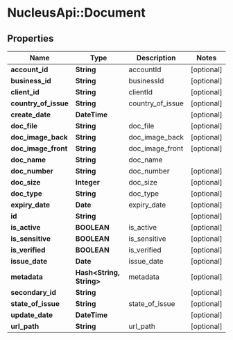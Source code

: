 # NucleusApi::Document

## Properties
Name | Type | Description | Notes
------------ | ------------- | ------------- | -------------
**account_id** | **String** | accountId | [optional] 
**business_id** | **String** | businessId | [optional] 
**client_id** | **String** | clientId | [optional] 
**country_of_issue** | **String** | country_of_issue | [optional] 
**create_date** | **DateTime** |  | [optional] 
**doc_file** | **String** | doc_file | [optional] 
**doc_image_back** | **String** | doc_image_back | [optional] 
**doc_image_front** | **String** | doc_image_front | [optional] 
**doc_name** | **String** | doc_name | 
**doc_number** | **String** | doc_number | [optional] 
**doc_size** | **Integer** | doc_size | [optional] 
**doc_type** | **String** | doc_type | [optional] 
**expiry_date** | **Date** | expiry_date | [optional] 
**id** | **String** |  | [optional] 
**is_active** | **BOOLEAN** | is_active | [optional] 
**is_sensitive** | **BOOLEAN** | is_sensitive | [optional] 
**is_verified** | **BOOLEAN** | is_verified | [optional] 
**issue_date** | **Date** | issue_date | [optional] 
**metadata** | **Hash&lt;String, String&gt;** | metadata | [optional] 
**secondary_id** | **String** |  | [optional] 
**state_of_issue** | **String** | state_of_issue | [optional] 
**update_date** | **DateTime** |  | [optional] 
**url_path** | **String** | url_path | [optional] 


